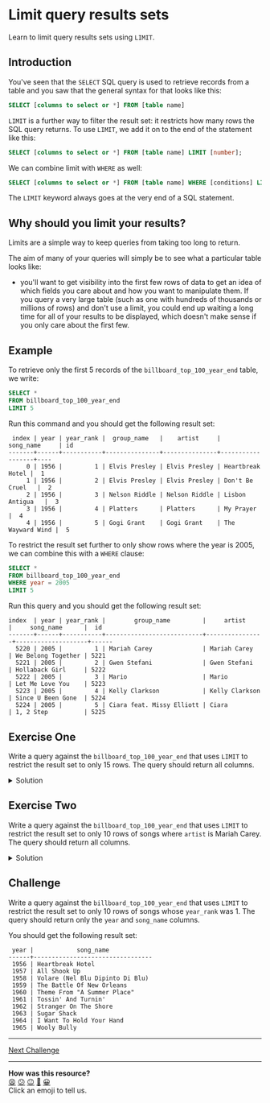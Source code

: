 # Limit query results sets

Learn to limit query results sets using `LIMIT`.

## Introduction

You've seen that the `SELECT` SQL query is used to retrieve records from a table
and you saw that the general syntax for that looks like this:

```sql
SELECT [columns to select or *] FROM [table name] 
```

`LIMIT` is a further way to filter the result set: it restricts how many rows
the SQL query returns. To use `LIMIT`, we add it on to the end of the statement
like this:

```sql
SELECT [columns to select or *] FROM [table name] LIMIT [number];
```

We can combine limit with `WHERE` as well:

```sql
SELECT [columns to select or *] FROM [table name] WHERE [conditions] LIMIT [number];
```

The `LIMIT` keyword always goes at the very end of a SQL statement.

## Why should you limit your results?

Limits are a simple way to keep queries from taking too long to return.

The aim of many of your queries will simply be to see what a particular table
looks like:
- you'll want to get visibility into the first few rows of data to get an idea
of which fields you care about and how you want to manipulate them. If you query
a very large table (such as one with hundreds of thousands or millions of rows)
and don't use a limit, you could end up waiting a long time for all of your
results to be displayed, which doesn't make sense if you only care about the
first few.

## Example

To retrieve only the first 5 records of the `billboard_top_100_year_end` table,
we write:

```sql
SELECT * 
FROM billboard_top_100_year_end
LIMIT 5
```

Run this command and you should get the following result set:

```
 index | year | year_rank |  group_name   |    artist     |    song_name     | id
-------+------+-----------+---------------+---------------+------------------+----
     0 | 1956 |         1 | Elvis Presley | Elvis Presley | Heartbreak Hotel |  1
     1 | 1956 |         2 | Elvis Presley | Elvis Presley | Don't Be Cruel   |  2
     2 | 1956 |         3 | Nelson Riddle | Nelson Riddle | Lisbon Antigua   |  3
     3 | 1956 |         4 | Platters      | Platters      | My Prayer        |  4
     4 | 1956 |         5 | Gogi Grant    | Gogi Grant    | The Wayward Wind |  5
```

To restrict the result set further to only show rows where the year is 2005, we
can combine this with a `WHERE` clause:

```sql
SELECT * 
FROM billboard_top_100_year_end
WHERE year = 2005
LIMIT 5
```

Run this query and you should get the following result set:

```
index  | year | year_rank |        group_name         |     artist     |     song_name      |  id
-------+------+-----------+---------------------------+----------------+--------------------+------
  5220 | 2005 |         1 | Mariah Carey              | Mariah Carey   | We Belong Together | 5221
  5221 | 2005 |         2 | Gwen Stefani              | Gwen Stefani   | Hollaback Girl     | 5222
  5222 | 2005 |         3 | Mario                     | Mario          | Let Me Love You    | 5223
  5223 | 2005 |         4 | Kelly Clarkson            | Kelly Clarkson | Since U Been Gone  | 5224
  5224 | 2005 |         5 | Ciara feat. Missy Elliott | Ciara          | 1, 2 Step          | 5225
```

## Exercise One

Write a query against the `billboard_top_100_year_end` that uses `LIMIT` to
restrict the result set to only 15 rows. The query should return all columns.

<details>
  <summary>Solution</summary>

  ```sql
  SELECT * FROM billboard_top_100_year_end LIMIT 15
  ```
</details>

## Exercise Two

Write a query against the `billboard_top_100_year_end` that uses `LIMIT` to
restrict the result set to only 10 rows of songs where `artist` is Mariah Carey.
The query should return all columns.

<details>
  <summary>Solution</summary>

  ```sql
  SELECT * FROM billboard_top_100_year_end WHERE artist = 'Mariah Carey' LIMIT 10
  ```
</details>

## Challenge

Write a query against the `billboard_top_100_year_end` that uses `LIMIT` to
restrict the result set to only 10 rows of songs whose `year_rank` was 1. The
query should return only the `year` and `song_name` columns.

You should get the following result set:

```
 year |            song_name
------+---------------------------------
 1956 | Heartbreak Hotel
 1957 | All Shook Up
 1958 | Volare (Nel Blu Dipinto Di Blu)
 1959 | The Battle Of New Orleans
 1960 | Theme From "A Summer Place"
 1961 | Tossin' And Turnin'
 1962 | Stranger On The Shore
 1963 | Sugar Shack
 1964 | I Want To Hold Your Hand
 1965 | Wooly Bully
```

___



[Next Challenge](05_order_query_result_sets.md)

<!-- BEGIN GENERATED SECTION DO NOT EDIT -->

---

**How was this resource?**  
[😫](https://airtable.com/shrUJ3t7KLMqVRFKR?prefill_Repository=makersacademy%2Fsql-for-data-processing-and-analysis&prefill_File=sql_bites%2F04_limit_query_result_sets.md&prefill_Sentiment=😫) [😕](https://airtable.com/shrUJ3t7KLMqVRFKR?prefill_Repository=makersacademy%2Fsql-for-data-processing-and-analysis&prefill_File=sql_bites%2F04_limit_query_result_sets.md&prefill_Sentiment=😕) [😐](https://airtable.com/shrUJ3t7KLMqVRFKR?prefill_Repository=makersacademy%2Fsql-for-data-processing-and-analysis&prefill_File=sql_bites%2F04_limit_query_result_sets.md&prefill_Sentiment=😐) [🙂](https://airtable.com/shrUJ3t7KLMqVRFKR?prefill_Repository=makersacademy%2Fsql-for-data-processing-and-analysis&prefill_File=sql_bites%2F04_limit_query_result_sets.md&prefill_Sentiment=🙂) [😀](https://airtable.com/shrUJ3t7KLMqVRFKR?prefill_Repository=makersacademy%2Fsql-for-data-processing-and-analysis&prefill_File=sql_bites%2F04_limit_query_result_sets.md&prefill_Sentiment=😀)  
Click an emoji to tell us.

<!-- END GENERATED SECTION DO NOT EDIT -->
